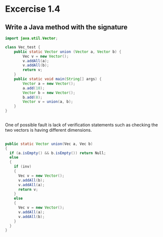 # Excercise 1.4 #

## Write a Java method with the signature
```Java
import java.util.Vector;

class Vec_test {
    public static Vector union (Vector a, Vector b) {
        Vec v = new Vector();
        v.addAll(a);
        v.addAll(b);
        return v;
    }
    public static void main(String[] args) {
        Vector a = new Vector();
        a.add(10);
        Vector b = new Vector();
        b.add(8);
        Vector v = union(a, b);
    }
}
```

## 
One of possible fault is lack of verification statements such as checking the two vectors is having different dimensions.

##
```Java
public static Vector union(Vec a, Vec b)
{
  if (a.isEmpty() && b.isEmpty()) return Null;
  else
  {
    if (inv)
    {
      Vec v = new Vector();
      v.addAll(b);
      v.addAll(a);
      return v;
    }
    else
    {
      Vec v = new Vector();
      v.addAll(a);
      v.addAll(b);
    }
  }
}
```
